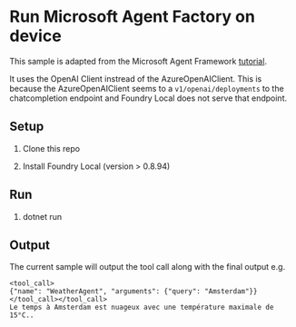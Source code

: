 # Run Microsoft Agent Factory on device

This sample is adapted from the Microsoft Agent Framework [tutorial](https://learn.microsoft.com/en-us/agent-framework/tutorials/agents/agent-as-function-tool?pivots=programming-language-csharp).

It uses the OpenAI Client instread of the AzureOpenAIClient. This is because the AzureOpenAIClient seems to a `v1/openai/deployments` to the chatcompletion endpoint and Foundry Local does not serve that endpoint.

## Setup

1. Clone this repo

2. Install Foundry Local (version > 0.8.94)

## Run

1. dotnet run

## Output

The current sample will output the tool call along with the final output e.g.

```
<tool_call>
{"name": "WeatherAgent", "arguments": {"query": "Amsterdam"}}
</tool_call></tool_call>
Le temps à Amsterdam est nuageux avec une température maximale de 15°C..
```